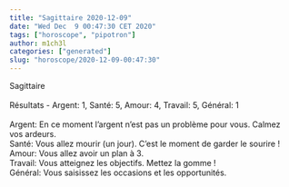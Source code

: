 ```yaml
---
title: "Sagittaire 2020-12-09"
date: "Wed Dec  9 00:47:30 CET 2020"
tags: ["horoscope", "pipotron"]
author: m1ch3l
categories: ["generated"]
slug: "horoscope/2020-12-09-00:47:30"
---
```


Sagittaire<br>
<br>
Résultats - Argent: 1, Santé: 5, Amour: 4, Travail: 5, Général: 1<br>
<br>
Argent:  En ce moment l’argent n’est pas un problème pour vous. Calmez vos ardeurs.<br>
Santé:   Vous allez mourir (un jour). C’est le moment de garder le sourire !<br>
Amour:   Vous allez avoir un plan à 3. <br>
Travail: Vous atteignez les objectifs. Mettez la gomme !<br>
Général: Vous saisissez les occasions et les opportunités.<br>
